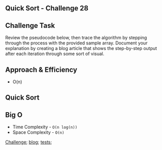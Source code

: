 ## Quick Sort - Challenge 28


## Challenge Task 
Review the pseudocode below, then trace the algorithm by stepping through the process with the provided sample array. Document your explanation by creating a blog article that shows the step-by-step output after each iteration through some sort of visual.


## Approach & Efficiency
* O(n)

## Quick Sort

## Big O
  * Time Complexity - `O(n log(n))`
  * Space Complexity - `O(n)`

[Challenge](quick-sort.js);
[blog](BLOG.md);
[tests](quick-sort.test.js);
